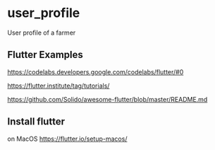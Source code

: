 # user_profile
User profile of a farmer

## Flutter Examples
https://codelabs.developers.google.com/codelabs/flutter/#0

https://flutter.institute/tag/tutorials/

https://github.com/Solido/awesome-flutter/blob/master/README.md

## Install flutter
on MacOS
https://flutter.io/setup-macos/
